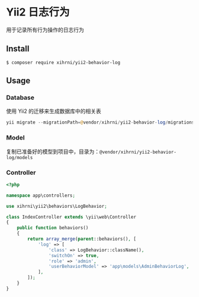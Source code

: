 # Yii2 日志行为
用于记录所有行为操作的日志行为

## Install
```composer
$ composer require xihrni/yii2-behavior-log
```

## Usage
### Database
使用 Yii2 的迁移来生成数据库中的相关表
```php
yii migrate --migrationPath=@vendor/xihrni/yii2-behavior-log/migrations
```

### Model
复制已准备好的模型到项目中，目录为：`@vendor/xihrni/yii2-behavior-log/models`

### Controller
```php
<?php

namespace app\controllers;

use xihrni\yii2\behaviors\LogBehavior;

class IndexController extends \yii\web\Controller
{
    public function behaviors()
    {
        return array_merge(parent::behaviors(), [
            'log' => [
                'class' => LogBehavior::className(),
                'switchOn' => true,
                'role' => 'admin',
                'userBehaviorModel' => 'app\models\AdminBehaviorLog',
            ],
        ]);
    }
}
```